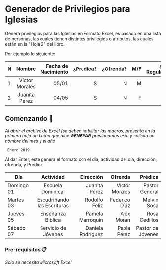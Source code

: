 # Generador de Privilegios para Iglesias

Genera privilegios para las Iglesias en Formato Excel, es basado en una lista de personas, las cuales tienen distintos privilegios o atributos, las cuales están en la "Hoja 2" del libro.

Por ejemplo lo siguiente:

| N |	Nombre	| Fecha de Nacimiento |¿Predica?|¿Ofrenda?|M/F|¿Es Regular?|¿Es Jóven?|
|---|:-------------:|------:|------:|------:|------:|------:|------:|
| 1 |  Víctor Morales | 05/01 | S | N | M | S | S |
| 2 |  Juanita Pérez | 04/05 | S | N | F | S | S |


## Comenzando 🚀

_Al abrir el archivo de Excel (se deben habilitar las macros) presenta en la primera hoja un botón que dice **GENERAR** presionamos este y solicita un nombre del mes y el año_

```
 Enero 2019
```

Al dar Enter, este genera el formato con el día, actividad del día, dirección, ofrenda, y Predica

| Día |	Actividad	| Dirección | Ofrenda | Prédica |
|---|:-------------:|------:|------:|------:|
| Domingo 01 |  Escuela Dominical| Juanita Pérez | Víctor Morales | Pastor General |
| Martes 03 |  Escudriñando las Escrituras| Rodolfo Feliz | Federico Díaz | Melvin Sosa |
| Jueves 05 |  Enseñanza Biblica | Pamela Marroquín | Alex Moran | Rosa Cedillos |
| Sábado 07 |  Servicio de Jóvenes | Daniela Rodríguez | Paola Pérez | Pastor de Jóvenes |


### Pre-requisitos 📋

_Solo se necesita Microsoft Excel_
